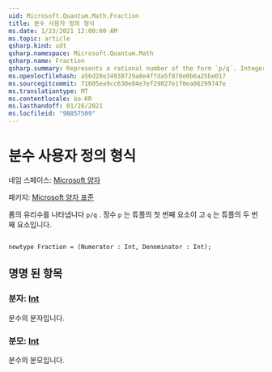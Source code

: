 ```yaml
---
uid: Microsoft.Quantum.Math.Fraction
title: 분수 사용자 정의 형식
ms.date: 1/23/2021 12:00:00 AM
ms.topic: article
qsharp.kind: udt
qsharp.namespace: Microsoft.Quantum.Math
qsharp.name: Fraction
qsharp.summary: Represents a rational number of the form `p/q`. Integer `p` is the first element of the tuple and `q` is the second element of the tuple.
ms.openlocfilehash: a56d28e34938729a8e4ffda5f870e0b6a25be017
ms.sourcegitcommit: 71605ea9cc630e84e7ef29027e1f0ea06299747e
ms.translationtype: MT
ms.contentlocale: ko-KR
ms.lasthandoff: 01/26/2021
ms.locfileid: "98857509"
---
```

# <a name="fraction-user-defined-type"></a>분수 사용자 정의 형식

네임 스페이스: [Microsoft 양자](xref:Microsoft.Quantum.Math)

패키지: [Microsoft 양자 표준](https://nuget.org/packages/Microsoft.Quantum.Standard)


폼의 유리수를 나타냅니다 `p/q` . 정수 `p` 는 튜플의 첫 번째 요소이 고 `q` 는 튜플의 두 번째 요소입니다.

```qsharp

newtype Fraction = (Numerator : Int, Denominator : Int);
```



## <a name="named-items"></a>명명 된 항목

### <a name="numerator--int"></a>분자: [Int](xref:microsoft.quantum.lang-ref.int)

분수의 분자입니다.
### <a name="denominator--int"></a>분모: [Int](xref:microsoft.quantum.lang-ref.int)

분수의 분모입니다.
